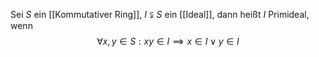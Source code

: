 Sei $S$ ein [[Kommutativer Ring]], $I \subsetneqq S$ ein [[Ideal]], dann heißt $I$ Primideal, wenn
$$\forall x, y \in S: xy \in I \implies x \in I \vee y \in I$$
